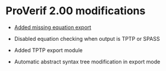 # ProVerif 2.00 modifications

- [Added missing equation export](equation_export.md)

- Disabled equation checking when output is TPTP or SPASS

- Added TPTP export module

- Automatic abstract syntax tree modification in export mode
